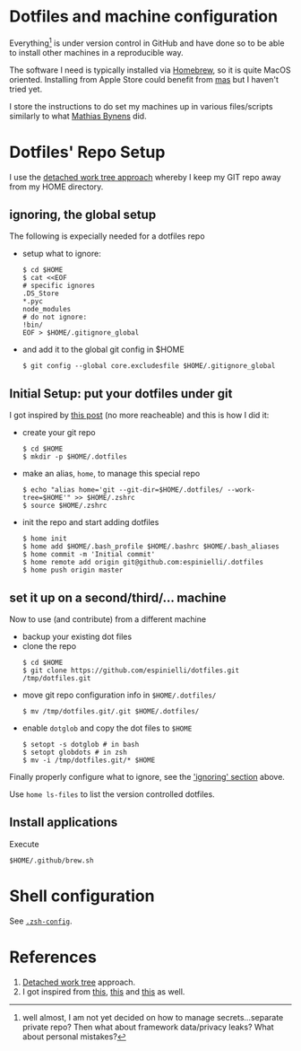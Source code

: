 # Dotfiles and machine configuration

Everything[^1] is under version control in GitHub and have done so to be able to install other machines in a reproducible way.

The software I need is typically installed via [Homebrew][brew], so it is quite MacOS oriented.
Installing from Apple Store could benefit from [mas](https://github.com/mas-cli/mas) but I haven't tried yet.

I store the instructions to do set my machines up in various files/scripts similarly to what
[Mathias Bynens][mathias] did.

[^1]: well almost, I am not yet decided on how to manage secrets...separate private repo?
  Then what about framework data/privacy leaks? What about personal mistakes?


# Dotfiles' Repo Setup

I use the [detached work tree approach][otherdwt] whereby I keep my GIT repo away from my HOME directory.


## ignoring, the global setup
The following is expecially needed for a dotfiles repo

* setup what to ignore:
  ```shell
  $ cd $HOME
  $ cat <<EOF
  # specific ignores
  .DS_Store
  *.pyc
  node_modules
  # do not ignore:
  !bin/
  EOF > $HOME/.gitignore_global
  ```
* and add it to the global git config in $HOME
  ```shell
  $ git config --global core.excludesfile $HOME/.gitignore_global
  ```

## Initial Setup: put your dotfiles under git ##
I got inspired by [this post][worktreeblog] (no more reacheable) and this is how I did it:

* create your git repo
  ```shell
  $ cd $HOME
  $ mkdir -p $HOME/.dotfiles
  ```
* make an alias, `home`, to manage this special repo
  ```shell
  $ echo "alias home='git --git-dir=$HOME/.dotfiles/ --work-tree=$HOME'" >> $HOME/.zshrc
  $ source $HOME/.zshrc
  ```
* init the repo and start adding dotfiles
  ```shell
  $ home init
  $ home add $HOME/.bash_profile $HOME/.bashrc $HOME/.bash_aliases
  $ home commit -m 'Initial commit'
  $ home remote add origin git@github.com:espinielli/.dotfiles
  $ home push origin master
  ```

## set it up on a second/third/... machine
Now to use (and contribute) from a different machine

* backup your existing dot files
* clone the repo
  ```shell
  $ cd $HOME
  $ git clone https://github.com/espinielli/dotfiles.git /tmp/dotfiles.git
  ```
* move git repo configuration info in `$HOME/.dotfiles/`
  ```shell
  $ mv /tmp/dotfiles.git/.git $HOME/.dotfiles/
  ```
* enable `dotglob` and copy the dot files to `$HOME`
  ```shell
  $ setopt -s dotglob # in bash
  $ setopt globdots # in zsh
  $ mv -i /tmp/dotfiles.git/* $HOME
  ```
Finally properly configure what to ignore, see the ['ignoring' section](#ignoring) above.

Use `home ls-files` to list the version controlled dotfiles.


## Install applications
Execute
```shell
$HOME/.github/brew.sh
```

# Shell configuration

See [`.zsh-config`](../.zsh-config).

# References #

1. [Detached work tree][worktreeblog] approach.
1. I got inspired from [this][silas], [this][otherdwt] and [this][anotherdotfile] as well.


[worktreeblog]: http://sursolid.com/managing-home-dotfiles-with-git-and-github
[silas]: http://silas.sewell.org/blog/2009/03/08/profile-management-with-git-and-github/
[anotherdotfile]: http://gmarik.info/blog/2010/05/02/tracking-dotfiles-with-git
[xres]: https://github.com/altercation/solarized/blob/master/xresources-colors-solarized/Xresources
[osxsol]: https://github.com/altercation/solarized/tree/master/osx-terminal.app-colors-solarized
[brew]: http://mxcl.github.com/homebrew/ "homebrew"
[mathias]: https://github.com/mathiasbynens/dotfiles "Mathias Bynens' dotfiles"
[otherdwt]: https://www.electricmonk.nl/log/2015/06/22/keep-your-home-dir-in-git-with-a-detached-working-directory/
